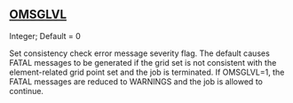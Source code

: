 ## [OMSGLVL](https://nexus.hexagon.com/documentationcenter/bundle/MSC_Nastran_2022.4/page/Nastran_Combined_Book/qrg/parameters/TOC.OMSGLVL.xhtml)

Integer; Default = 0

Set consistency check error message severity flag. The default causes FATAL messages to be generated if the grid set is not consistent with the element-related grid point set and the job is terminated. If OMSGLVL=1, the FATAL messages are reduced to WARNINGS and the job is allowed to continue.

